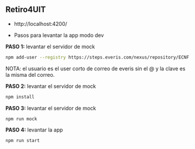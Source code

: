 ## Retiro4UIT

* http://localhost:4200/

* Pasos para levantar la app modo dev

**PASO 1:** levantar el servidor de mock
```bash
npm add-user --registry https://steps.everis.com/nexus/repository/ECNF.npm.hosted/ --scope=@ecnf --always-auth
```
NOTA: el usuario es el user corto de correo de everis sin el @ y la clave es la misma del correo.

**PASO 2:** levantar el servidor de mock
```bash
npm install
```
**PASO 3:** levantar el servidor de mock
```bash
npm run mock
```
**PASO 4:** levantar la app 
```bash
npm run start
```
